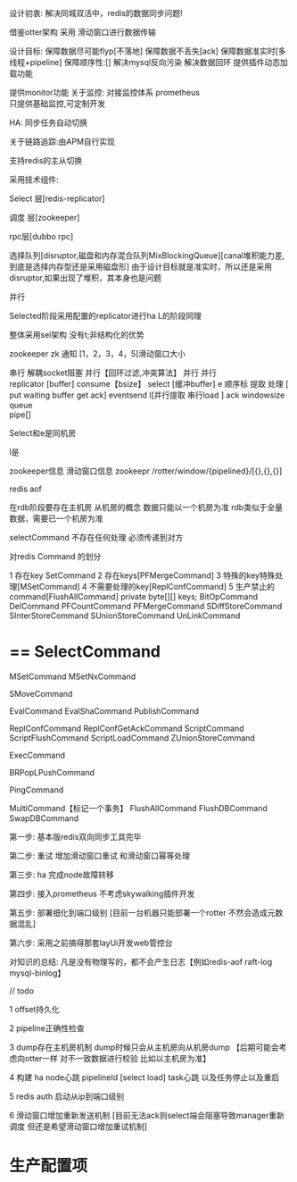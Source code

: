 设计初衷:
解决同城双活中，redis的数据同步问题!

借鉴otter架构
采用 滑动窗口进行数据传输



设计目标:
保障数据尽可能flyp[不落地]
保障数据不丢失[ack]
保障数据准实时[多线程+pipeline]
保障顺序性:[]
解决mysql反向污染
解决数据回环
提供插件动态加载功能

提供monitor功能
关于监控: 对接监控体系 prometheus  
只提供基础监控,可定制开发

HA: 同步任务自动切换

关于链路追踪:由APM自行实现 

支持redis的主从切换


采用技术组件:


Select 层[redis-replicator]


调度 层[zookeeper]


rpc层[dubbo rpc]



选择队列[disruptor,磁盘和内存混合队列MixBlockingQueue][canal堆积能力差,到底是选择内存型还是采用磁盘形]
由于设计目标就是准实时，所以还是采用disruptor,如果出现了堆积，其本身也是问题





并行




Selected阶段采用配置的replicator进行ha
L的阶段同理



整体采用sel架构 没有t;非结构化的优势

zookeeper                                                                             zk 通知 [1，2，3，4，5]滑动窗口大小           

串行       解耦socket阻塞                 并行【回环过滤,冲突算法】  并行                                                  并行     
replicator [buffer] consume【bsize】  select [缓冲buffer]  e 顺序标 提取 处理  [ put waiting buffer get ack]    eventsend        l[并行提取 串行load ] ack
                     windowsize
                           queue   
pipe[]




Select和e是同机房

l是






zookeeper信息
滑动窗口信息
zookeepr
/rotter/window/{pipelined}/[{},{},{}]
















redis aof 





在rdb阶段要存在主机房 从机房的概念  数据只能以一个机房为准 
rdb类似于全量数据，需要已一个机房为准

selectCommand 不存在任何处理  必须传递到对方


对redis Command 的划分

1  存在key SetCommand
2  存在keys[PFMergeCommand]
3  特殊的key特殊处理[MSetCommand]
4 不需要处理的key[ReplConfCommand]
5 生产禁止的command[FlushAllCommand]
private byte[][] keys;
BitOpCommand
DelCommand
PFCountCommand
PFMergeCommand
SDiffStoreCommand
SInterStoreCommand
SUnionStoreCommand
UnLinkCommand

==
SelectCommand
==





MSetCommand
MSetNxCommand

SMoveCommand

EvalCommand
EvalShaCommand
PublishCommand

ReplConfCommand
ReplConfGetAckCommand
ScriptCommand
ScriptFlushCommand
ScriptLoadCommand
ZUnionStoreCommand

ExecCommand


BRPopLPushCommand

PingCommand

MultiCommand【标记一个事务】
FlushAllCommand
FlushDBCommand
SwapDBCommand














第一步:
基本版redis双向同步工具完毕


第二步: 重试
增加滑动窗口重试
和滑动窗口幂等处理

第三步: ha
完成node故障转移

第四步: 接入prometheus 不考虑skywalking插件开发

第五步: 部署细化到端口级别  [目前一台机器只能部署一个rotter 不然会造成元数据混乱]

第六步: 采用之前搞得那套layUi开发web管控台







对知识的总结:
凡是没有物理写的，都不会产生日志【例如redis-aof   raft-log    mysql-binlog】






// todo 

1 offset持久化


2 pipeline正确性检查



3  dump存在主机房机制 dump时候只会从主机房向从机房dump
【后期可能会考虑向otter一样 对不一致数据进行校验 比如以主机房为准】


4 构建 ha node心跳   pipelineId [select load] task心跳 以及任务停止以及重启


5 redis auth   启动从ip到端口级别


6 滑动窗口增加重新发送机制 [目前无法ack则select端会阻塞导致manager重新调度 但还是希望滑动窗口增加重试机制]



# 生产配置项




